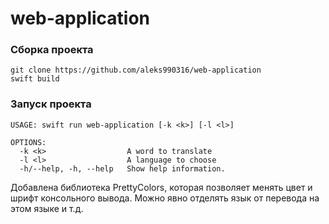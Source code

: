 # web-application
### Сборка проекта
> 
    git clone https://github.com/aleks990316/web-application
    swift build 
### Запуск проекта
> 
    
    USAGE: swift run web-application [-k <k>] [-l <l>]

    OPTIONS:
      -k <k>                  A word to translate 
      -l <l>                  A language to choose 
      -h/--help, -h, --help   Show help information.

Добавлена библиотека PrettyColors, которая позволяет менять цвет и шрифт консольного вывода. Можно явно отделять язык от перевода на этом языке и т.д.
